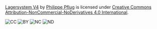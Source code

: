 [Lagersystem V4](https://github.com/officialplocki/lagersystemV4) by [Philippe Pflug](https://github.com/officialplocki) is licensed under [Creative Commons Attribution-NonCommercial-NoDerivatives 4.0 International](https://creativecommons.org/licenses/by-nc-nd/4.0/?ref=chooser-v1).

![CC](https://mirrors.creativecommons.org/presskit/icons/cc.svg?ref=chooser-v1)
![BY](https://mirrors.creativecommons.org/presskit/icons/by.svg?ref=chooser-v1)
![NC](https://mirrors.creativecommons.org/presskit/icons/nc.svg?ref=chooser-v1)
![ND](https://mirrors.creativecommons.org/presskit/icons/nd.svg?ref=chooser-v1)

